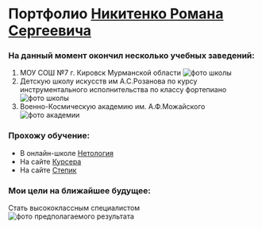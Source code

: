 # Портфолио [Никитенко Романа Сергеевича](https://vk.com/id13761314)
### На данный момент окончил несколько учебных заведений:
1. МОУ СОШ №7 г. Кировск Мурманской области ![фото школы](https://yandex.ru/images/search?text=мбоу%20сош%20№7%20кировск&from=tabbar&pos=2&img_url=http%3A%2F%2Fdata12.proshkolu.ru%2Fcontent%2Fmedia%2Fpic%2Fstd%2F6000000%2F5305000%2F5304536-2ade41e00dbae07d.jpg&rpt=simage&lr=197)
2. Детскую школу искусств им А.С.Розанова по курсу инструментального исполнительства по классу фортепиано ![фото школы](https://yandex.ru/images/search?from=tabbar&text=дши%20г%20.кировска%20мурманской%20обл&pos=0&img_url=http%3A%2F%2Ftdmitsar.ru%2Fupload%2Fiblock%2F14e%2F14ec3ffc990b53fca35165fae4b625b3.JPG&rpt=simage&lr=197)
3. Военно-Космическую академию им. А.Ф.Можайского ![фото академии](https://yandex.ru/images/search?from=tabbar&text=спбигк%20вка%20им%20а%20ф%20можайского&pos=6&img_url=http%3A%2F%2Fvka.mil.ru%2Fupload%2Fsite5%2Fdocument_news%2F8ZV2IVHLzT.jpg&rpt=simage&lr=197)  
### Прохожу обучение:
- В онлайн-школе [Нетология](https://netology.ru)
- На сайте [Курсера](https://www.coursera.org)
- На сайте [Степик](https://stepik.org)  
### Мои цели на ближайшее будущее:
Стать высококлассным специалистом ![фото предполагаемого результата](https://yandex.ru/images/search?text=высококлассный%20специалист&from=tabbar&pos=16&img_url=http%3A%2F%2Fprexplore.ru%2Fwp-content%2Fuploads%2F2017%2F11%2FFotolia_4310ription_XL.jpg&rpt=simage&lr=197)